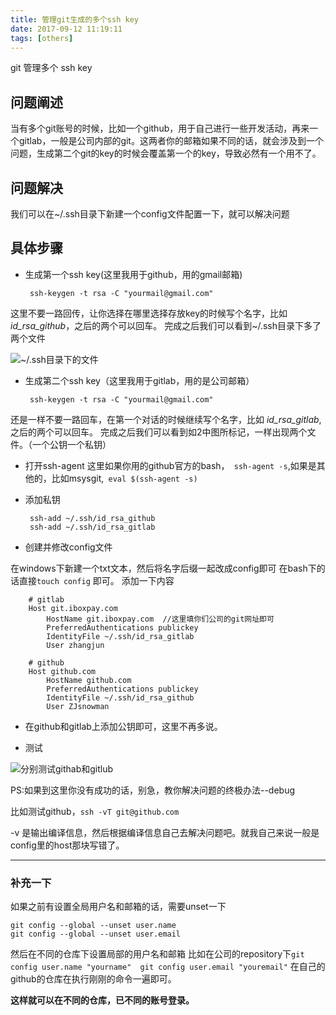 ```yaml
---
title: 管理git生成的多个ssh key
date: 2017-09-12 11:19:11
tags: [others]
---
```

git 管理多个 ssh key<!--more-->

## 问题阐述
当有多个git账号的时候，比如一个github，用于自己进行一些开发活动，再来一个gitlab，一般是公司内部的git。这两者你的邮箱如果不同的话，就会涉及到一个问题，生成第二个git的key的时候会覆盖第一个的key，导致必然有一个用不了。
## 问题解决
我们可以在~/.ssh目录下新建一个config文件配置一下，就可以解决问题
## 具体步骤

-  生成第一个ssh key(这里我用于github，用的gmail邮箱)


        ssh-keygen -t rsa -C "yourmail@gmail.com"

这里不要一路回传，让你选择在哪里选择存放key的时候写个名字，比如 *id_rsa_github*，之后的两个可以回车。
完成之后我们可以看到~/.ssh目录下多了两个文件

![~/.ssh目录下的文件](https://ws1.sinaimg.cn/large/006tNc79gy1fqjaopw4yuj30ps0att9r.jpg)

-  生成第二个ssh key（这里我用于gitlab，用的是公司邮箱）

        ssh-keygen -t rsa -C "yourmail@gmail.com"
还是一样不要一路回车，在第一个对话的时候继续写个名字，比如 *id_rsa_gitlab*,之后的两个可以回车。
完成之后我们可以看到如2中图所标记，一样出现两个文件。（一个公钥一个私钥）
-  打开ssh-agent
这里如果你用的github官方的bash，` ssh-agent -s`,如果是其他的，比如msysgit,` eval $(ssh-agent -s)`

-  添加私钥

        ssh-add ~/.ssh/id_rsa_github
        ssh-add ~/.ssh/id_rsa_gitlab

-  创建并修改config文件

在windows下新建一个txt文本，然后将名字后缀一起改成config即可
在bash下的话直接` touch config ` 即可。
添加一下内容

        # gitlab
        Host git.iboxpay.com
            HostName git.iboxpay.com  //这里填你们公司的git网址即可
            PreferredAuthentications publickey
            IdentityFile ~/.ssh/id_rsa_gitlab
            User zhangjun

        # github
        Host github.com
            HostName github.com
            PreferredAuthentications publickey
            IdentityFile ~/.ssh/id_rsa_github
            User ZJsnowman

- 在github和gitlab上添加公钥即可，这里不再多说。

- 测试

![分别测试githab和gitlub](https://ws4.sinaimg.cn/large/006tNc79gy1fqjaoqu19bj30it0awt9x.jpg)

PS:如果到这里你没有成功的话，别急，教你解决问题的终极办法--debug

比如测试github，` ssh -vT git@github.com `    

-v 是输出编译信息，然后根据编译信息自己去解决问题吧。就我自己来说一般是config里的host那块写错了。

----------
### 补充一下
如果之前有设置全局用户名和邮箱的话，需要unset一下

    git config --global --unset user.name
    git config --global --unset user.email

然后在不同的仓库下设置局部的用户名和邮箱
比如在公司的repository下` git config user.name "yourname"  git config user.email "youremail" ` 在自己的github的仓库在执行刚刚的命令一遍即可。

**这样就可以在不同的仓库，已不同的账号登录。**
